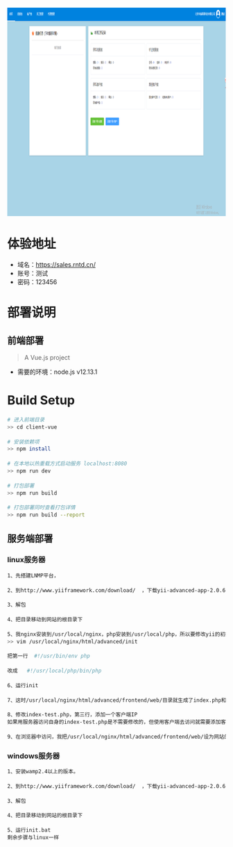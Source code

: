 <a href="https://sales.rntd.cn/"><img src="./docs/首页.png" width="1180" height="480" alt="lazaytools logo"></a>

# 体验地址
- 域名：https://sales.rntd.cn/
- 账号：测试
- 密码：123456




# 部署说明

## 前端部署

> A Vue.js project
- 需要的环境：node.js v12.13.1

# Build Setup
``` bash
# 进入前端目录
>> cd client-vue

# 安装依赖项
>> npm install

# 在本地以热重载方式启动服务 localhost:8080
>> npm run dev

# 打包部署
>> npm run build

# 打包部署同时查看打包详情
>> npm run build --report
```


## 服务端部署

### linux服务器

``` bash
1、先搭建LNMP平台，

2、到http://www.yiiframework.com/download/  ，下载yii-advanced-app-2.0.6.tgz包

3、解包

4、把目录移动到网站的根目录下

5、我nginx安装到/usr/local/nginx，php安装到/usr/local/php，所以要修改yii的初始化文件
>> vim /usr/local/nginx/html/advanced/init

把第一行  #!/usr/bin/env php

改成   #!/usr/local/php/bin/php

6、运行init

7、这时/usr/local/nginx/html/advanced/frontend/web/目录就生成了index.php和index-test.php两个文件

8、修改index-test.php，第三行，添加一个客户端IP
如果用服务器访问自身的index-test.php是不需要修改的，但使用客户端去访问就需要添加客户端的ip了。

9、在浏览器中访问，我把/usr/local/nginx/html/advanced/frontend/web/设为网站的根目录，所以直接输入网址就能访问了。看到下图表示成功
```
### windows服务器

``` bash
1、安装wamp2.4以上的版本。

2、到http://www.yiiframework.com/download/  ，下载yii-advanced-app-2.0.6.tgz包

3、解包

4、把目录移动到网站的根目录下

5、运行init.bat
剩余步骤与linux一样

```
